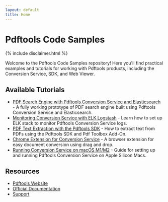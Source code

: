 ```yaml
---
layout: default
title: Home
---
```


# Pdftools Code Samples

{% include disclaimer.html %}

Welcome to the Pdftools Code Samples repository! Here you'll find practical examples and tutorials for working with Pdftools products, including the Conversion Service, SDK, and Web Viewer.

## Available Tutorials

- [PDF Search Engine with Pdftools Conversion Service and Elasticsearch](tutorials/pdf-search-engine.html) - A fully working prototype of PDF search engine built using Pdftools Conversion Service and Elasticsearch.
- [Monitoring Conversion Service with ELK Logstash](tutorials/elk-logstash-monitoring.html) - Learn how to set up ELK stack to monitor Pdftools Conversion Service logs.
- [PDF Text Extraction with the Pdftools SDK](tutorials/extract-text-from-pdf.html) - How to extract text from PDFs using the Pdftools SDK and Pdf Toolbox Add-On.
- [Chrome Extension for Conversion Service](tutorials/convsrv-chrome-extension.html) - A browser extension for easy document conversion using drag and drop.
- [Running Conversion Service on macOS M1/M2](tutorials/convsrv-mac-osx-m1-docker.html) - Guide for setting up and running Pdftools Conversion Service on Apple Silicon Macs.

## Resources

- [Pdftools Website](https://www.pdf-tools.com)
- [Official Documentation](https://www.pdf-tools.com/pdf20/en/products/pdf-rendering-desktop-server/pdf-converter-services/)
- [Support](https://www.pdf-tools.com/pdf20/en/contact/)
